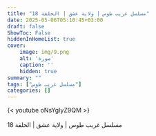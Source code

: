 ```yaml
---
title: "مسلسل غريب طوس | ولاية عشق | الحلقة 18"
date: 2025-05-06T05:10:45+03:00
draft: false
ShowToc: False
hiddenInHomeList: true
cover:
    image: img/9.png
    alt: 'صورة'
    caption: ''
    hidden: true
summary: ""
tags: ["مسلسل غريب طوس"]
categories: []
---
```


{< youtube oNsYgIyZ9QM >}  
<br>
مسلسل غريب طوس | ولاية عشق | الحلقة 18
